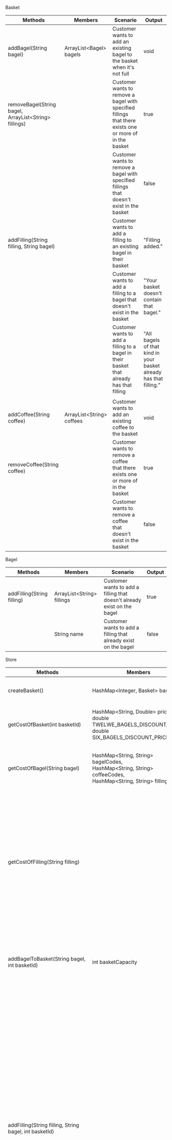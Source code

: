 Basket

| Methods                                                | Members                    | Scenario                                                                                                | Output                                                             |
|--------------------------------------------------------|----------------------------|---------------------------------------------------------------------------------------------------------|--------------------------------------------------------------------|
| addBagel(String bagel)                                 | ArrayList\<Bagel> bagels   | Customer wants to add an existing bagel to the basket when it's not full                                | void                                                               |
| removeBagel(String bagel, ArrayList\<String> fillings) |                            | Customer wants to remove a bagel with specified fillings that there exists one or more of in the basket | true                                                               |
|                                                        |                            | Customer wants to remove a bagel with specified fillings that doesn't exist in the basket               | false                                                              |
| addFilling(String filling, String bagel)               |                            | Customer wants to add a filling to an existing bagel in their basket                                    | "Filling added."                                                   |
|                                                        |                            | Customer wants to add a filling to a bagel that doesn't exist in the basket                             | "Your basket doesn't contain that bagel."                          |
|                                                        |                            | Customer wants to add a filling to a bagel in their basket that already has that filling                | "All bagels of that kind in your basket already has that filling." |
|                                                        |                            |                                                                                                         |                                                                    |
| addCoffee(String coffee)                               | ArrayList\<String> coffees | Customer wants to add an existing coffee to the basket                                                  | void                                                               |
| removeCoffee(String coffee)                            |                            | Customer wants to remove a coffee that there exists one or more of in the basket                        | true                                                               |
|                                                        |                            | Customer wants to remove a coffee that doesn't exist in the basket                                      | false                                                              |

Bagel

| Methods                     | Members                     | Scenario                                                                | Output                                                             |
|-----------------------------|-----------------------------|-------------------------------------------------------------------------|--------------------------------------------------------------------|
| addFilling(String filling)  | ArrayList\<String> fillings | Customer wants to add a filling that doesn't already exist on the bagel | true                                                               |
|                             | String name                 | Customer wants to add a filling that already exist on the bagel         | false                                                              |


Store 

| Methods                                                                        | Members                                                                                                                    | Scenario                                                                                                     | Output                                                                |
|--------------------------------------------------------------------------------|----------------------------------------------------------------------------------------------------------------------------|--------------------------------------------------------------------------------------------------------------|-----------------------------------------------------------------------|
| createBasket()                                                                 | HashMap\<Integer, Basket> baskets                                                                                          | Customer wants to shop                                                                                       | A basket id as an int                                                 |
| getCostOfBasket(int basketId)                                                  | HashMap\<String, Double> prices<br/> double TWELWE_BAGELS_DISCOUNT_PRICE,<br/>double SIX_BAGELS_DISCOUNT_PRICE             | Customer wants to know the cost of their basket                                                              | cost as a double                                                      |
| getCostOfBagel(String bagel)                                                   | HashMap\<String, String> bagelCodes,<br/> HashMap\<String, String> coffeeCodes, <br/>HashMap\<String, String> fillingCodes | Customer wants to know the cost of an existing bagel                                                         | cost as a double                                                      |
|                                                                                |                                                                                                                            | Customer wants to know the cost of a non-existing bagel                                                      | -1                                                                    |
| getCostOfFilling(String filling)                                               |                                                                                                                            | Customer wants to know the cost of an existing filling                                                       | cost as a double                                                      |
|                                                                                |                                                                                                                            | Customer wants to know the cost of a non-existing filling                                                    | -1                                                                    |
| addBagelToBasket(String bagel, int basketId)                                   | int basketCapacity                                                                                                         | Customer wants to add an existing bagel to the basket when it's not full                                     | "Bagel added."                                                        |
|                                                                                |                                                                                                                            | Customer wants to add an existing bagel to the basket when it's full                                         | "You're basket is full!"                                              |
|                                                                                |                                                                                                                            | Customer wants to add a bagel that doesn't exist                                                             | "Bob's bagels doesn't have that bagel."                               |
| addFilling(String filling, String bagel, int basketId)                         |                                                                                                                            | Customer wants to add a filling that doesn't exist in the inventory                                          | "Bob's bagels doesn't have that filling."                             |
|                                                                                |                                                                                                                            | Customer wants to add an existing filling to a bagel that doesn't exist in the basket                        | "Your basket doesn't contain that bagel."                             |
|                                                                                |                                                                                                                            | Customer wants to add an existing filling to an existing bagel in their basket                               | "Filling added."                                                      |
|                                                                                |                                                                                                                            | Customer wants to add an existing filling to an existing bagel in their basket that already has that filling | "The bagel(s) of that kind in your basket already have that filling." |
| updateBasketCapacity(int newCapacity)                                          |                                                                                                                            | Updating the capacity to a number higher or equal to the current items in all basket                         | true                                                                  |
|                                                                                |                                                                                                                            | Updating the capacity to a number lower than the current number of items in at least one basket              | false                                                                 |
| removeBagelFromBasket(String bagel, ArrayList\<String> fillings, int basketId) |                                                                                                                            | Customer wants to remove an existing bagel from their basket                                                 | true                                                                  |
|                                                                                |                                                                                                                            | Customer wants to remove a non-existent bagel from their basket                                              | false                                                                 |
| getCostOfCoffee(String coffee)                                                 |                                                                                                                            | Customer wants to know the cost of an existing coffee                                                        | cost as a double                                                      |
|                                                                                |                                                                                                                            | Customer wants to know the cost of a non-existing coffee                                                     | -1                                                                    |
| addCoffeeToBasket(String coffee, int basketId)                                 |                                                                                                                            | Customer wants to add an existing coffee to the basket                                                       | "Coffee added."                                                       |
|                                                                                |                                                                                                                            | Customer wants to add a coffee that doesn't exist                                                            | "Bob's bagels doesn't have that coffee."                              |
| removeCoffeeFromBasket(String coffee, int basketId)                            |                                                                                                                            | Customer wants to remove an existing coffee from their basket                                                | true                                                                  |
|                                                                                |                                                                                                                            | Customer wants to remove a non-existent coffee from their basket                                             | false                                                                 |